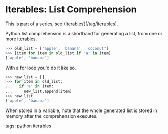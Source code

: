 # Iterables: List Comprehension

This is part of a series, see (Iterables)[/tag/iterables].

Python list comprehension is a shorthand for generating a list, from one or more iterables.

```python
>>> old_list = ['apple', 'banana', 'coconut']
>>> [item for item in old_list if 'a' in item]
['apple', 'banana']
```

With a for loop you'd do it like so.

```python
>>> new_list = []
>>> for item in old_list:
...   if 'a' in item:
...     new_list.append(item)
>>> new_list
['apple', 'banana']
```

When stored in a variable, note that the whole generated list is stored in memory after the comprehension executes.

tags: python iterables